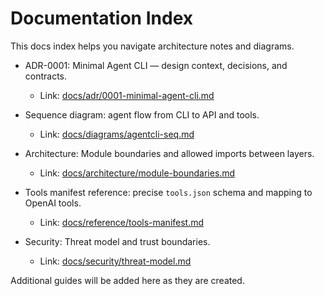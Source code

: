 # Documentation Index

This docs index helps you navigate architecture notes and diagrams.

- ADR-0001: Minimal Agent CLI — design context, decisions, and contracts.
  - Link: [docs/adr/0001-minimal-agent-cli.md](adr/0001-minimal-agent-cli.md)
- Sequence diagram: agent flow from CLI to API and tools.
  - Link: [docs/diagrams/agentcli-seq.md](diagrams/agentcli-seq.md)

- Architecture: Module boundaries and allowed imports between layers.
  - Link: [docs/architecture/module-boundaries.md](architecture/module-boundaries.md)

- Tools manifest reference: precise `tools.json` schema and mapping to OpenAI tools.
  - Link: [docs/reference/tools-manifest.md](reference/tools-manifest.md)

- Security: Threat model and trust boundaries.
  - Link: [docs/security/threat-model.md](security/threat-model.md)

Additional guides will be added here as they are created.
